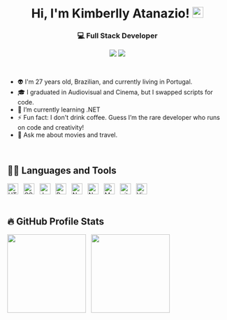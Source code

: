 <div align="center">
  <h1> Hi, I'm Kimberlly Atanazio! <img src="https://media.giphy.com/media/hvRJCLFzcasrR4ia7z/giphy.gif" width="25px"></h1>
  
  <h3>💻 Full Stack Developer</h3>
</div>

<p align="center">
<a target="_blank" href="https://www.linkedin.com/in/kimberllyatanazio/"><img src="https://img.shields.io/badge/-LinkedIn-0077B5?style=for-the-badge&logo=Linkedin&logoColor=white"></img></a>
<a target="_blank" href="mailto:kimberlly.atanazio@gmail.com"><img src="https://img.shields.io/badge/-Gmail-D14836?style=for-the-badge&logo=Gmail&logoColor=white"></img></a>
<br>
</p> 
<br>

- 👽 I'm 27 years old, Brazilian, and currently living in Portugal.
- 🎓 I graduated in Audiovisual and Cinema, but I swapped scripts for code.
- 🌱 I’m currently learning .NET
- ⚡ Fun fact: I don't drink coffee. Guess I’m the rare developer who runs on code and creativity!
- 💬 Ask me about movies and travel.
</br>

## 👨‍💻 Languages and Tools

<img src="https://img.shields.io/badge/HTML5-282C34?logo=html5&logoColor=E34F26" alt="HTML5 logo" title="HTML5" height="25" /> &nbsp;
<img src="https://img.shields.io/badge/CSS3-282C34?logo=css3&logoColor=1572B6" alt="CSS3 logo" title="CSS3" height="25" /> &nbsp;
<img src="https://img.shields.io/badge/JavaScript-282C34?logo=javascript&logoColor=F7DF1E" alt="JavaScript logo" title="JavaScript" height="25" /> &nbsp;
<img src="https://img.shields.io/badge/React-282C34?logo=react&logoColor=61DAFB" alt="React logo" title="React" height="25" /> &nbsp;
<img src="https://img.shields.io/badge/Node.js-282C34?logo=node.js&logoColor=339933" alt="Node.js logo" title="Node.js" height="25" /> &nbsp;
<img src="https://img.shields.io/badge/Next.js-282C34?logo=next.js&logoColor=FFFFFF" alt="Next.js logo" title="Next.js" height="25" /> &nbsp;
<img src="https://img.shields.io/badge/MongoDB-282C34?logo=mongodb&logoColor=47A248" alt="MongoDB logo" title="MongoDB" height="25" /> &nbsp;
<img src="https://img.shields.io/badge/git-282C34?logo=git&logoColor=F05032" alt="git logo" title="git" height="25" /> &nbsp;
<img src="https://img.shields.io/badge/VS%20Code-282C34?logo=visual-studio-code&logoColor=007ACC" alt="Visual Studio Code logo" title="Visual Studio Code" height="25" />
</br>
</br>


## 🔥 GitHub Profile Stats
<img src="https://github-readme-stats.vercel.app/api/top-langs/?username=KimberllyAtanazio&langs_count=8&layout=compact&theme=react&hide_border=true&bg_color=1F222E&title_color=F85D7F&icon_color=F8D866&hide=Jupyter%20Notebook,Roff" height="180px"/> &nbsp;
<img src="https://github-readme-stats.vercel.app/api?username=KimberllyAtanazio&show_icons=true&include_all_commits=true&count_private=true&theme=react&hide_border=true&bg_color=1F222E&title_color=F85D7F&icon_color=F8D866" height="180px"/>
